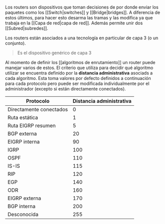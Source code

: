 Los routers son dispositivos que toman decisiones de por donde enviar los paquetes como los [[Switch|switches]] y [[Bridge|bridges]]. A diferencia de estos últimos, para hacer esto desarma las tramas y las modifica ya que trabaja en la [[Capa de red|capa de red]]. Además permite unir dos [[Subred|subredes]].

Los routers están asociados a una tecnología en particular de capa 3 (o un conjunto).

> Es el dispositivo genérico de capa 3

Al momento de definir los [[algoritmos de enrutamiento]] un router puede manejar varios de estos. El criterio que utiliza para decidir qué algoritmo utilizar se encuentra definido por la **distancia administrativa** asociads a cada algoritmo. Esta toma valores por defecto definidos a continuación para cada protocolo pero puede ser modificada individualmente por el administrador (excepto si están directamente conectados).

| Protocolo               | Distancia administrativa |
| ----------------------- | ------------------------ |
| Directamente conectados | 0                        |
| Ruta estática           | 1                        |
| Ruta EIGRP resumen      | 5                        |
| BGP externa             | 20                       |
| EIGRP interna           | 90                       |
| IGRP                    | 100                      |
| OSPF                    | 110                      |
| IS-IS                   | 115                      |
| RIP                     | 120                      |
| EGP                     | 140                      |
| ODR                     | 160                      |
| EIGRP externa           | 170                      |
| BGP interna             | 200                      |
| Desconocida             | 255                      | 
